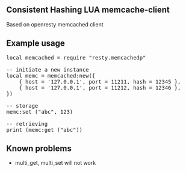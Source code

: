 ## Consistent Hashing LUA memcache-client
Based on openresty memcached client

## Example usage

<pre>
local memcached = require "resty.memcachedp"

-- initiate a new instance
local memc = memcached:new({
    { host = '127.0.0.1', port = 11211, hash = 12345 },
    { host = '127.0.0.1', port = 11212, hash = 12346 },
})

-- storage
memc:set ("abc", 123)

-- retrieving
print (memc:get ("abc"))
</pre>


## Known problems

- multi_get, multi_set will not work
